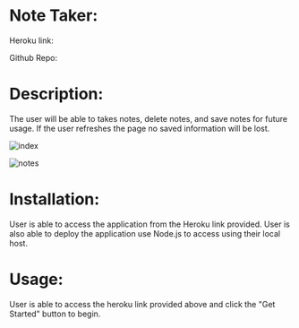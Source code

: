 # Note Taker:

Heroku link:

Github Repo:

# Description:

The user will be able to takes notes, delete notes, and save notes for future usage.  If the user refreshes the page no saved information will be lost.  



![index](jpg)



![notes](jpg)



# Installation:

User is able to access the application from the Heroku link provided.  User is also able to deploy the application use Node.js to access using their local host.  


# Usage:

User is able to access the heroku link provided above and click the "Get Started" button to begin. 
